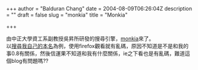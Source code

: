 +++
author = "Balduran Chang"
date = 2004-08-09T06:26:04Z
description = ""
draft = false
slug = "monkia"
title = "Monkia"

+++


由中正大學資工系副教授吳昇所研發的搜尋引擎，[monkia](http://www.monkia.com.tw/)來了。  
 以[搜尋我自己的本名](http://wps-tw.monkia.com.tw/WPS/search.php?q=balduran&g=H&c=ch&p=0&l=0&u=zh-TW)為例，使用firefox觀看就有亂碼，原因不知道是不是和我的事0.8有關係，然後信運果不知道和我有什麼關係，ie之下看也是有亂碼，難道這個blog有問題嗎??

